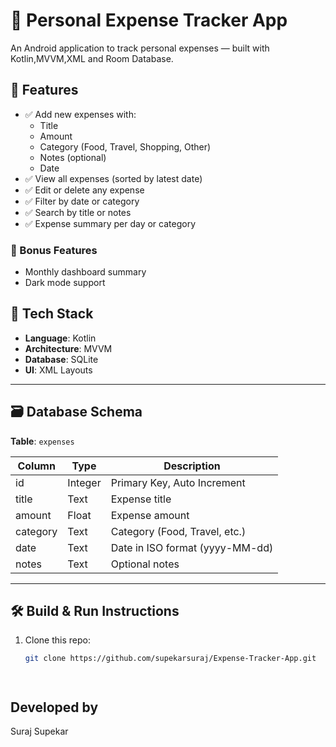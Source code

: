 # 📱 Personal Expense Tracker App

An Android application to track personal expenses — built with Kotlin,MVVM,XML and Room Database.

## 📌 Features

- ✅ Add new expenses with:
  - Title
  - Amount
  - Category (Food, Travel, Shopping, Other)
  - Notes (optional)
  - Date
- ✅ View all expenses (sorted by latest date)
- ✅ Edit or delete any expense
- ✅ Filter by date or category
- ✅ Search by title or notes
- ✅ Expense summary per day or category

### 🚀 Bonus Features 

- Monthly dashboard summary
- Dark mode support



## 🧱 Tech Stack

- **Language**: Kotlin
- **Architecture**: MVVM
- **Database**: SQLite
- **UI**: XML Layouts


---

## 🗃️ Database Schema

**Table**: `expenses`

| Column   | Type    | Description                     |
|----------|---------|---------------------------------|
| id       | Integer | Primary Key, Auto Increment     |
| title    | Text    | Expense title                   |
| amount   | Float   | Expense amount                  |
| category | Text    | Category (Food, Travel, etc.)   |
| date     | Text    | Date in ISO format (yyyy-MM-dd) |
| notes    | Text    | Optional notes                  |

---

## 🛠️ Build & Run Instructions

1. Clone this repo:
   ```bash
   git clone https://github.com/supekarsuraj/Expense-Tracker-App.git




## Developed by
Suraj Supekar
